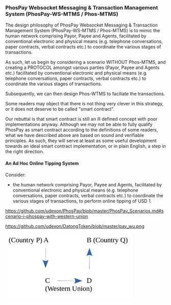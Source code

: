 ### PhosPay Websocket Messaging & Transaction Management System (PhosPay-WS-MTMS / Phos-MTMS)

The design philosophy of PhosPay Websocket Messaging & Transaction Management System (PhosPay-WS-MTMS / Phos-MTMS) is to mimic the human network comprising Payor, Payee and Agents, facilitated by conventional electronic and physical means (e.g. telephone conversations, paper contracts, verbal contracts etc.) to coordinate the various stages of transactions.

As such, let us begin by considering a scenario WITHOUT Phos-MTMS, and creating a PROTOCOL amongst various parties (Payor, Payee and Agents etc.) facilitated by conventional electronic and physical means (e.g. telephone conversations, paper contracts, verbal contracts etc.) to coordinate the various stages of transactions.

Subsequently, we can then design Phos-WTMS to faciliate the transactions.

Some readers may object that there is not thing very clever in this strategy, or it does not deserve to be called "smart contract".

Our rebuttal is that smart contract is still an ill defined concept with poor implementations anyway. Although we may not be able to fully qualify PhosPay as smart contract according to the definitions of some readers, what we have described above are based on sound and verifiable principles. As such, they will serve at least as some useful development towards an ideal smart contract implementation, or in plain English, a step in the right direction.


#### An Ad Hoc Online Tipping System

Consider:
- the human network comprising Payor, Payee and Agents, facilitated by conventional electronic and physical means (e.g. telephone conversations, paper contracts, verbal contracts etc.) to coordinate the various stages of transactions, to perform online tipping of USD 1.

https://github.com/udexon/PhosPay/blob/master/PhosPay_Scenarios.md#scenario-i-phospay-with-western-union

https://github.com/udexon/DatongToken/blob/master/pay_wu.png


<img src="https://github.com/udexon/DatongToken/blob/master/pay_wu.png" width="400"  />

